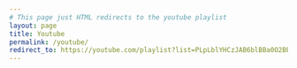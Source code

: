 ```yaml
---
# This page just HTML redirects to the youtube playlist
layout: page
title: Youtube
permalink: /youtube/
redirect_to: https://youtube.com/playlist?list=PLpLblYHCzJAB6blBBa0O2BEYadVZV3JYf
---
```


